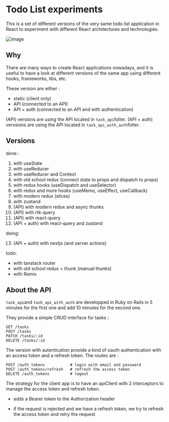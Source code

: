 # Todo List experiments

This is a set of different versions of the very same todo list application in React to experiment with different React architectures and technologies.

![image](https://github.com/user-attachments/assets/250b5c8a-558a-4082-a795-6f8dfa259aab)

## Why

There are many ways to create React applications nowadays, and it is useful to have a look at different versions of the same app using different hooks, frameworks, libs, etc.

These version are either :
- static (client only)
- API (connected to an API)
- API + auth (connected to an API and with authentication)

(API) versions are using the API located in `task_api`folter.
(API + auth) verssions are using the API located in `task_api_with_auth`folter.

## Versions

done :

01. with useState
02. with useReducer
03. with useReducer and Context
04. with old school redux (connect state to props and dispatch to props)
05. with redux hooks (useDispatch and useSelector)
06. with redux and more hooks (useMemo, useEffect, useCallback)
07. with modern redux (slices)
08. with zustand
09. (API) with modern redux and async thunks
10. (API) with rtk-query
11. (API) with react-query
12. (API + auth) with react-query and zustand

doing:

13. (API + auth) with nextjs (and server actions)

todo:

- with tanstack router
- with old school redux + thunk (manual thunks)
- with Remix

## About the API

`task_api`and `task_api_with_auth` are developped in Ruby on Rails in 5 minutes for the first one and add 10 minutes for the second one.

They provide a simple CRUD interface for tasks :

```
GET /tasks
POST /tasks
PATCH /tasks/:id
DELETE /tasks/:id
```

The version with autentication provide a kind of oauth authentication with an access token and a refresh token. The routes are :

```
POST /auth_tokens           # login with email and password
POST /auth_tokens/refresh   # refresh the access token
DELETE /auth_tokens         # logout
```

The strategy for the client app is to have an apiClient with 2 interceptors to manage the access token and refresh token.

- adds a Bearer token to the Authorization header

- if the request is rejected and we have a refresh token, we try to refresh the access token and retry the request
